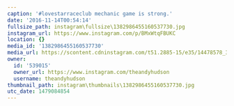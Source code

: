 ```yaml
---
caption: '#lovestarraceclub mechanic game is strong.'
date: '2016-11-14T00:54:14'
fullsize_path: instagram\fullsize\1382986455160537730.jpg
instagram_url: https://www.instagram.com/p/BMxWtqFBUKC
location: {}
media_id: '1382986455160537730'
media_url: https://scontent.cdninstagram.com/t51.2885-15/e35/14478578_383315565336851_7731508377720717312_n.jpg?ig_cache_key=MTM4Mjk4NjQ1NTE2MDUzNzczMA%3D%3D.2
owner:
  id: '539015'
  owner_url: https://www.instagram.com/theandyhudson
  username: theandyhudson
thumbnail_path: instagram\thumbnails\1382986455160537730.jpg
utc_date: 1479084854
---
```

